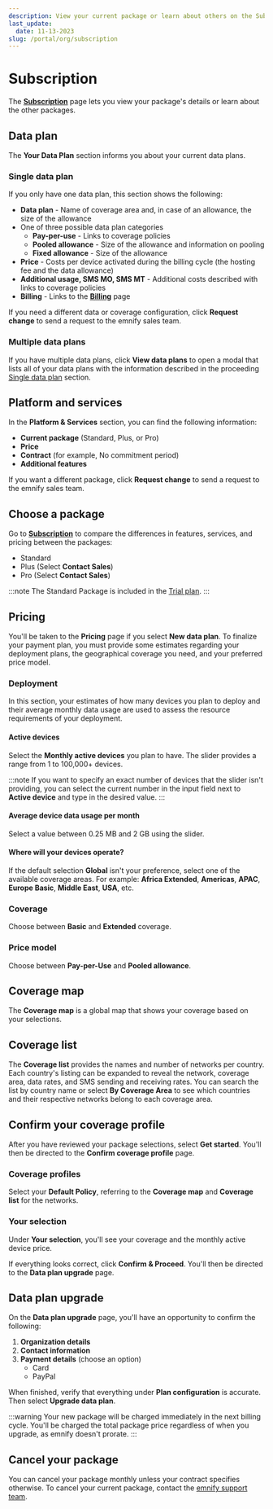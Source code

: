 ```yaml
---
description: View your current package or learn about others on the Subscription page in the emnify Portal
last_update: 
  date: 11-13-2023
slug: /portal/org/subscription
---
```


# Subscription

The [**Subscription**](https://portal.emnify.com/organisation-settings/subscription) page lets you view your package's details or learn about the other packages.

## Data plan

The **Your Data Plan** section informs you about your current data plans.

### Single data plan

If you only have one data plan, this section shows the following:

- **Data plan** - Name of coverage area and, in case of an allowance, the size of the allowance
- One of three possible data plan categories
  - **Pay-per-use** - Links to coverage policies
  - **Pooled allowance** - Size of the allowance and information on pooling
  - **Fixed allowance** - Size of the allowance
- **Price** - Costs per device activated during the billing cycle (the hosting fee and the data allowance)
- **Additional usage, SMS MO, SMS MT** - Additional costs described with links to coverage policies
- **Billing** - Links to the [**Billing**](https://portal.emnify.com/organisation-settings/billing) page

If you need a different data or coverage configuration, click **Request change** to send a request to the emnify sales team.

### Multiple data plans

If you have multiple data plans, click **View data plans** to open a modal that lists all of your data plans with the information described in the proceeding [Single data plan](#single-data-plan) section.

## Platform and services

In the **Platform & Services** section, you can find the following information:

- **Current package** (Standard, Plus, or Pro)
- **Price**
- **Contract** (for example, No commitment period)
- **Additional features**

If you want a different package, click **Request change** to send a request to the emnify sales team.

## Choose a package

Go to [**Subscription**](https://portal.emnify.com/organisation-settings/subscription) to compare the differences in features, services, and pricing between the packages:

- Standard
- Plus (Select **Contact Sales**)
- Pro (Select **Contact Sales**)

:::note
The Standard Package is included in the [Trial plan](/quickstart/trial).
:::

## Pricing

You'll be taken to the **Pricing** page if you select **New data plan**.
To finalize your payment plan, you must provide some estimates regarding your deployment plans, the geographical coverage you need, and your preferred price model.

### Deployment

In this section, your estimates of how many devices you plan to deploy and their average monthly data usage are used to assess the resource requirements of your deployment.

#### Active devices

Select the **Monthly active devices** you plan to have.
The slider provides a range from 1 to 100,000+ devices.

:::note
If you want to specify an exact number of devices that the slider isn't providing, you can select the current number in the input field next to **Active device** and type in the desired value.
:::

#### Average device data usage per month

Select a value between 0.25 MB and 2 GB using the slider.

#### Where will your devices operate?

If the default selection **Global** isn't your preference, select one of the available coverage areas.
For example: **Africa Extended**, **Americas**, **APAC**, **Europe Basic**, **Middle East**, **USA**, etc.

### Coverage

Choose between **Basic** and **Extended** coverage.

### Price model

Choose between **Pay-per-Use** and **Pooled allowance**.

## Coverage map

The **Coverage map** is a global map that shows your coverage based on your selections.

## Coverage list

The **Coverage list** provides the names and number of networks per country.
Each country's listing can be expanded to reveal the network, coverage area, data rates, and SMS sending and receiving rates.
You can search the list by country name or select **By Coverage Area** to see which countries and their respective networks belong to each coverage area.

## Confirm your coverage profile

After you have reviewed your package selections, select **Get started**.
You'll then be directed to the **Confirm coverage profile** page.

### Coverage profiles

Select your **Default Policy**, referring to the **Coverage map** and **Coverage list** for the networks.

### Your selection

Under **Your selection**, you'll see your coverage and the monthly active device price.

If everything looks correct, click **Confirm & Proceed**.
You'll then be directed to the **Data plan upgrade** page.

## Data plan upgrade

On the **Data plan upgrade** page, you'll have an opportunity to confirm the following:

1. **Organization details**
1. **Contact information**
1. **Payment details** (choose an option)
    - Card
    - PayPal

When finished, verify that everything under **Plan configuration** is accurate.
Then select **Upgrade data plan**.

:::warning
Your new package will be charged immediately in the next billing cycle.
You'll be charged the total package price regardless of when you upgrade, as emnify doesn't prorate.
:::

## Cancel your package

You can cancel your package monthly unless your contract specifies otherwise.
To cancel your current package, contact the [emnify support team](/support).
